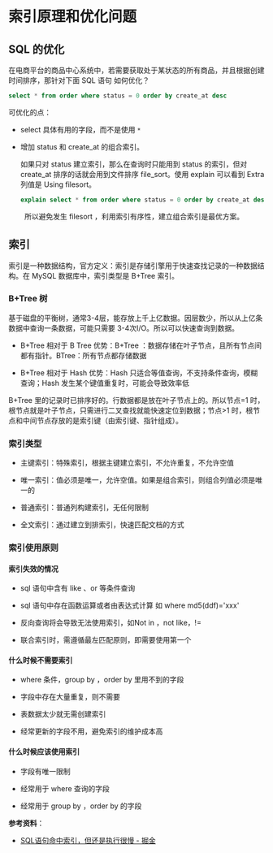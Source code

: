 # 索引原理和优化问题

## SQL 的优化

在电商平台的商品中心系统中，若需要获取处于某状态的所有商品，并且根据创建时间排序，那针对下面 SQL 语句 如何优化？

```sql
select * from order where status = 0 order by create_at desc
```

可优化的点：

- select 具体有用的字段，而不是使用 `*`

- 增加 status 和 create_at 的组合索引。
  
  如果只对 status 建立索引，那么在查询时只能用到 status 的索引，但对 create_at 排序的话就会用到文件排序 file_sort。使用 explain 可以看到 Extra 列值是 Using filesort。
  
  ```sql
  explain select * from order where status = 0 order by create_at desc
  ```

        所以避免发生 filesort ，利用索引有序性，建立组合索引是最优方案。

## 索引

索引是一种数据结构，官方定义：索引是存储引擎用于快速查找记录的一种数据结构。在 MySQL 数据库中，索引类型是 B+Tree 索引。

### B+Tree 树

基于磁盘的平衡树，通常3-4层，能存放上千上亿数据。因层数少，所以从上亿条数据中查询一条数据，可能只需要 3-4次I/O。所以可以快速查询到数据。

- B+Tree 相对于 B Tree 优势：B+Tree  ：数据存储在叶子节点，且所有节点间都有指针。BTree：所有节点都存储数据

- B+Tree 相对于 Hash 优势：Hash 只适合等值查询，不支持条件查询，模糊查询；Hash 发生某个键值重复时，可能会导致效率低

B+Tree 里的记录时已排序好的。行数据都是放在叶子节点上的。所以节点=1 时，根节点就是叶子节点，只需进行二叉查找就能快速定位到数据；节点>1 时，根节点和中间节点存放的是索引键（由索引键、指针组成）。

### 索引类型

- 主键索引：特殊索引，根据主键建立索引，不允许重复，不允许空值

- 唯一索引：值必须是唯一，允许空值。如果是组合索引，则组合列值必须是唯一的

- 普通索引：普通列构建索引，无任何限制

- 全文索引：通过建立到排索引，快速匹配文档的方式

### 索引使用原则

#### 索引失效的情况

- sql 语句中含有 like 、or 等条件查询

- sql 语句中存在函数运算或者由表达式计算 如 where md5(ddf)='xxx'

- 反向查询将会导致无法使用索引，如Not in ，not like，!=

- 联合索引时，需遵循最左匹配原则，即需要使用第一个

#### 什么时候不需要索引

- where 条件，group by ，order by 里用不到的字段

- 字段中存在大量重复，则不需要

- 表数据太少就无需创建索引

- 经常更新的字段不用，避免索引的维护成本高

#### 什么时候应该使用索引

- 字段有唯一限制

- 经常用于 where 查询的字段

- 经常用于 group by ，order by 的字段

**参考资料**：

- [SQL语句命中索引，但还是执行很慢 - 掘金](https://juejin.cn/post/6994083490643836935)

